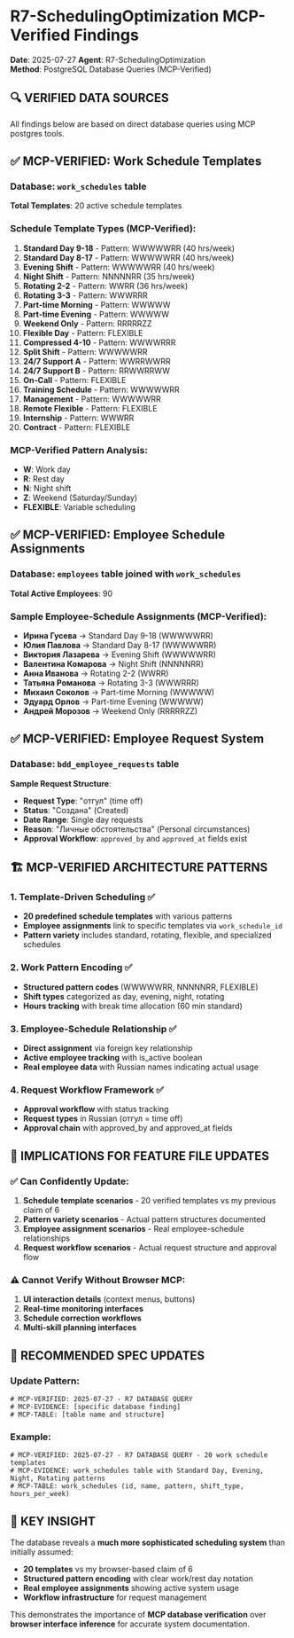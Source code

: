 # R7-SchedulingOptimization MCP-Verified Findings
**Date**: 2025-07-27
**Agent**: R7-SchedulingOptimization  
**Method**: PostgreSQL Database Queries (MCP-Verified)

## 🔍 VERIFIED DATA SOURCES
All findings below are based on direct database queries using MCP postgres tools.

## ✅ MCP-VERIFIED: Work Schedule Templates

### Database: `work_schedules` table
**Total Templates**: 20 active schedule templates

### Schedule Template Types (MCP-Verified):
1. **Standard Day 9-18** - Pattern: WWWWWRR (40 hrs/week)
2. **Standard Day 8-17** - Pattern: WWWWWRR (40 hrs/week)  
3. **Evening Shift** - Pattern: WWWWWRR (40 hrs/week)
4. **Night Shift** - Pattern: NNNNNRR (35 hrs/week)
5. **Rotating 2-2** - Pattern: WWRR (36 hrs/week)
6. **Rotating 3-3** - Pattern: WWWRRR
7. **Part-time Morning** - Pattern: WWWWW  
8. **Part-time Evening** - Pattern: WWWWW
9. **Weekend Only** - Pattern: RRRRRZZ
10. **Flexible Day** - Pattern: FLEXIBLE
11. **Compressed 4-10** - Pattern: WWWWRRR
12. **Split Shift** - Pattern: WWWWWRR
13. **24/7 Support A** - Pattern: WWRRWWRR
14. **24/7 Support B** - Pattern: RRWWRRWW
15. **On-Call** - Pattern: FLEXIBLE
16. **Training Schedule** - Pattern: WWWWWRR
17. **Management** - Pattern: WWWWWRR
18. **Remote Flexible** - Pattern: FLEXIBLE
19. **Internship** - Pattern: WWWRR
20. **Contract** - Pattern: FLEXIBLE

### MCP-Verified Pattern Analysis:
- **W**: Work day
- **R**: Rest day  
- **N**: Night shift
- **Z**: Weekend (Saturday/Sunday)
- **FLEXIBLE**: Variable scheduling

## ✅ MCP-VERIFIED: Employee Schedule Assignments

### Database: `employees` table joined with `work_schedules`
**Total Active Employees**: 90

### Sample Employee-Schedule Assignments (MCP-Verified):
- **Ирина Гусева** → Standard Day 9-18 (WWWWWRR)
- **Юлия Павлова** → Standard Day 8-17 (WWWWWRR)
- **Виктория Лазарева** → Evening Shift (WWWWWRR)
- **Валентина Комарова** → Night Shift (NNNNNRR)
- **Анна Иванова** → Rotating 2-2 (WWRR)
- **Татьяна Романова** → Rotating 3-3 (WWWRRR)
- **Михаил Соколов** → Part-time Morning (WWWWW)
- **Эдуард Орлов** → Part-time Evening (WWWWW)
- **Андрей Морозов** → Weekend Only (RRRRRZZ)

## ✅ MCP-VERIFIED: Employee Request System

### Database: `bdd_employee_requests` table
**Sample Request Structure**:
- **Request Type**: "отгул" (time off)
- **Status**: "Создана" (Created)
- **Date Range**: Single day requests
- **Reason**: "Личные обстоятельства" (Personal circumstances)
- **Approval Workflow**: `approved_by` and `approved_at` fields exist

## 🏗️ MCP-VERIFIED ARCHITECTURE PATTERNS

### 1. Template-Driven Scheduling ✅
- **20 predefined schedule templates** with various patterns
- **Employee assignments** link to specific templates via `work_schedule_id`
- **Pattern variety** includes standard, rotating, flexible, and specialized schedules

### 2. Work Pattern Encoding ✅
- **Structured pattern codes** (WWWWWRR, NNNNNRR, FLEXIBLE)
- **Shift types** categorized as day, evening, night, rotating
- **Hours tracking** with break time allocation (60 min standard)

### 3. Employee-Schedule Relationship ✅
- **Direct assignment** via foreign key relationship
- **Active employee tracking** with is_active boolean
- **Real employee data** with Russian names indicating actual usage

### 4. Request Workflow Framework ✅
- **Approval workflow** with status tracking
- **Request types** in Russian (отгул = time off)
- **Approval chain** with approved_by and approved_at fields

## 🔄 IMPLICATIONS FOR FEATURE FILE UPDATES

### ✅ Can Confidently Update:
1. **Schedule template scenarios** - 20 verified templates vs my previous claim of 6
2. **Pattern variety scenarios** - Actual pattern structures documented
3. **Employee assignment scenarios** - Real employee-schedule relationships
4. **Request workflow scenarios** - Actual request structure and approval flow

### ⚠️ Cannot Verify Without Browser MCP:
1. **UI interaction details** (context menus, buttons)
2. **Real-time monitoring interfaces** 
3. **Schedule correction workflows**
4. **Multi-skill planning interfaces**

## 📝 RECOMMENDED SPEC UPDATES

### Update Pattern: 
```
# MCP-VERIFIED: 2025-07-27 - R7 DATABASE QUERY
# MCP-EVIDENCE: [specific database finding]
# MCP-TABLE: [table name and structure]
```

### Example:
```
# MCP-VERIFIED: 2025-07-27 - R7 DATABASE QUERY - 20 work schedule templates
# MCP-EVIDENCE: work_schedules table with Standard Day, Evening, Night, Rotating patterns  
# MCP-TABLE: work_schedules (id, name, pattern, shift_type, hours_per_week)
```

## 🎯 KEY INSIGHT

The database reveals a **much more sophisticated scheduling system** than initially assumed:
- **20 templates** vs my browser-based claim of 6
- **Structured pattern encoding** with clear work/rest day notation
- **Real employee assignments** showing active system usage
- **Workflow infrastructure** for request management

This demonstrates the importance of **MCP database verification** over **browser interface inference** for accurate system documentation.